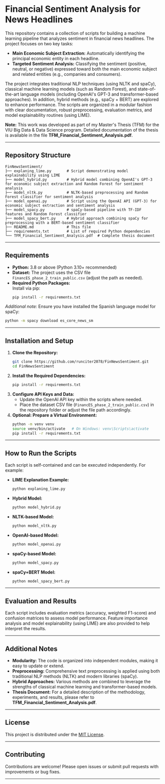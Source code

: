 # Financial Sentiment Analysis for News Headlines

This repository contains a collection of scripts for building a machine learning pipeline that analyzes sentiment in financial news headlines. The project focuses on two key tasks:

- **Main Economic Subject Extraction:** Automatically identifying the principal economic entity in each headline.
- **Targeted Sentiment Analysis:** Classifying the sentiment (positive, neutral, or negative) expressed toward both the main economic subject and related entities (e.g., companies and consumers).

The project integrates traditional NLP techniques (using NLTK and spaCy), classical machine learning models (such as Random Forest), and state-of-the-art language models (including OpenAI's GPT-3 and transformer-based approaches). In addition, hybrid methods (e.g., spaCy + BERT) are explored to enhance performance. The scripts are organized in a modular fashion with clear documentation, robust preprocessing, evaluation metrics, and model explainability routines (using LIME).

**Note:** This work was developed as part of my Master's Thesis (TFM) for the VIU Big Data & Data Science program. Detailed documentation of the thesis is available in the file **TFM_Financial_Sentiment_Analysis.pdf**.

---

## Repository Structure

```
FinNewsSentiment/
├── explaning_lime.py       # Script demonstrating model explainability using LIME
├── model_hybrid.py         # Hybrid model combining OpenAI's GPT-3 for economic subject extraction and Random Forest for sentiment analysis
├── model_nltk.py           # NLTK-based preprocessing and Random Forest classifier for sentiment analysis
├── model_openai.py         # Script using the OpenAI API (GPT-3) for economic subject extraction and sentiment analysis
├── model_spacy.py          # spaCy-based pipeline with TF-IDF features and Random Forest classifier
├── model_spacy_bert.py     # Hybrid approach combining spaCy for preprocessing with a BERT-based sentiment classifier
├── README.md               # This file
├── requirements.txt        # List of required Python dependencies
└── TFM_Financial_Sentiment_Analysis.pdf  # Complete thesis document
```

---

## Requirements

- **Python:** 3.8 or above (Python 3.10+ recommended)
- **Dataset:** The project uses the CSV file `FinancES_phase_2_train_public.csv` (adjust the path as needed).
- **Required Python Packages:**  
  Install via pip:
  ```bash
  pip install -r requirements.txt
  ```

*Additional note:* Ensure you have installed the Spanish language model for spaCy:
```bash
python -m spacy download es_core_news_sm
```

---

## Installation and Setup

1. **Clone the Repository:**
   ```bash
   git clone https://github.com/runciter2078/FinNewsSentiment.git
   cd FinNewsSentiment
   ```
2. **Install the Required Dependencies:**
   ```bash
   pip install -r requirements.txt
   ```
3. **Configure API Keys and Data:**
   - Update the OpenAI API key within the scripts where needed.
   - Place the dataset CSV file (`FinancES_phase_2_train_public.csv`) in the repository folder or adjust the file path accordingly.
4. **Optional: Prepare a Virtual Environment:**
   ```bash
   python -m venv venv
   source venv/bin/activate   # On Windows: venv\Scripts\activate
   pip install -r requirements.txt
   ```

---

## How to Run the Scripts

Each script is self-contained and can be executed independently. For example:
- **LIME Explanation Example:**
  ```bash
  python explaning_lime.py
  ```
- **Hybrid Model:**
  ```bash
  python model_hybrid.py
  ```
- **NLTK-based Model:**
  ```bash
  python model_nltk.py
  ```
- **OpenAI-based Model:**
  ```bash
  python model_openai.py
  ```
- **spaCy-based Model:**
  ```bash
  python model_spacy.py
  ```
- **spaCy+BERT Model:**
  ```bash
  python model_spacy_bert.py
  ```

---

## Evaluation and Results

Each script includes evaluation metrics (accuracy, weighted F1-score) and confusion matrices to assess model performance. Feature importance analysis and model explainability (using LIME) are also provided to help interpret the results.

---

## Additional Notes

- **Modularity:** The code is organized into independent modules, making it easy to update or extend.
- **Preprocessing:** Comprehensive text preprocessing is applied using both traditional NLP methods (NLTK) and modern libraries (spaCy).
- **Hybrid Approaches:** Various methods are combined to leverage the strengths of classical machine learning and transformer-based models.
- **Thesis Document:** For a detailed description of the methodology, experiments, and results, please refer to **TFM_Financial_Sentiment_Analysis.pdf**.

---

## License

This project is distributed under the [MIT License](LICENSE).

---

## Contributing

Contributions are welcome! Please open issues or submit pull requests with improvements or bug fixes.

---
